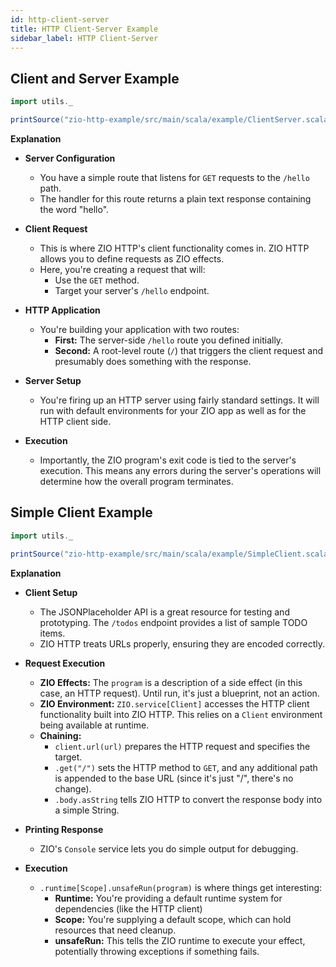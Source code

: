 ```yaml
---
id: http-client-server
title: HTTP Client-Server Example
sidebar_label: HTTP Client-Server
---
```


## Client and Server Example

```scala mdoc:passthrough
import utils._

printSource("zio-http-example/src/main/scala/example/ClientServer.scala")
```

**Explanation**

* **Server Configuration**
  - You have a simple route that listens for `GET` requests to the `/hello` path.
  - The handler for this route returns a plain text response containing the word "hello".

* **Client Request** 
  - This is where ZIO HTTP's client functionality comes in. ZIO HTTP allows you to define requests as ZIO effects.
  - Here, you're creating a request that will:
     - Use the `GET` method.
     - Target your server's `/hello` endpoint.

* **HTTP Application**
  - You're building your application with two routes:
     - **First:**  The server-side `/hello` route you defined initially.
     - **Second:** A root-level route (`/`) that triggers the client request and presumably does something with the response.

* **Server Setup**
   - You're firing up an HTTP server using fairly standard settings. It will run with default environments for your ZIO app as well as for the HTTP client side.

* **Execution**
   - Importantly, the ZIO program's exit code is tied to the server's execution. This means any errors during the server's operations will determine how the overall program terminates.


## Simple Client Example

```scala mdoc:passthrough
import utils._

printSource("zio-http-example/src/main/scala/example/SimpleClient.scala")
```

**Explanation**

* **Client Setup**
   - The JSONPlaceholder API is a great resource for testing and prototyping. The `/todos` endpoint provides a list of sample TODO items.
   - ZIO HTTP treats URLs properly, ensuring they are encoded correctly.

* **Request Execution**
   - **ZIO Effects:** The `program` is a description of a side effect (in this case, an HTTP request). Until run, it's just a blueprint, not an action.
   - **ZIO Environment:** `ZIO.service[Client]` accesses the HTTP client functionality built into ZIO HTTP. This relies on a `Client` environment being available at runtime.
   - **Chaining:**
      - `client.url(url)` prepares the HTTP request and specifies the target.
      - `.get("/")` sets the HTTP method to `GET`, and any additional path is appended to the base URL (since it's just "/", there's no change).
      - `.body.asString` tells ZIO HTTP to convert the response body into a simple String.  

* **Printing Response**
   - ZIO's `Console` service lets you do simple output for debugging.

* **Execution**
   - `.runtime[Scope].unsafeRun(program)` is where things get interesting:
     - **Runtime:** You're providing a default runtime system for dependencies (like the HTTP client)
     - **Scope:** You're supplying a default scope, which can hold resources that need cleanup.
     - **unsafeRun:** This tells the ZIO runtime to execute your effect, potentially throwing exceptions if something fails. 